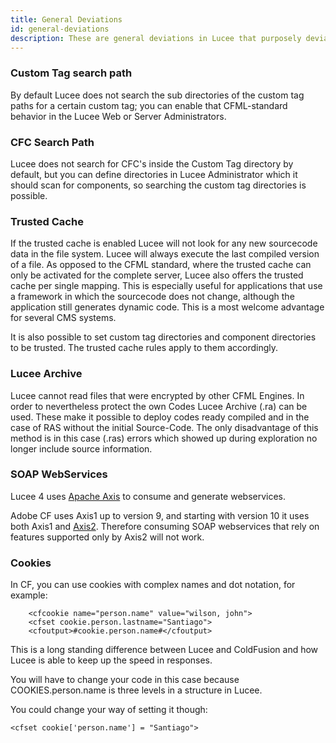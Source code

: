 ```yaml
---
title: General Deviations
id: general-deviations
description: These are general deviations in Lucee that purposely deviate from the CFML Standard.
---
```


### Custom Tag search path ###

By default Lucee does not search the sub directories of the custom tag paths for a certain custom tag; you can enable that CFML-standard behavior in the Lucee Web or Server Administrators.

### CFC Search Path ###

Lucee does not search for CFC's inside the Custom Tag directory by default, but you can define directories in Lucee Administrator which it should scan for components, so searching the custom tag directories is possible.

### Trusted Cache ###

If the trusted cache is enabled Lucee will not look for any new sourcecode data in the file system. Lucee will always execute the last compiled version of a file. As opposed to the CFML standard, where the trusted cache can only be activated for the complete server, Lucee also offers the trusted cache per single mapping. This is especially useful for applications that use a framework in which the sourcecode does not change, although the application still generates dynamic code. This is a most welcome advantage for several CMS systems.

It is also possible to set custom tag directories and component directories to be trusted. The trusted cache rules apply to them accordingly.

### Lucee Archive ###

Lucee cannot read files that were encrypted by other CFML Engines. In order to nevertheless protect the own Codes Lucee Archive (.ra) can be used. These make it possible to deploy codes ready compiled and in the case of RAS without the initial Source-Code. The only disadvantage of this method is in this case (.ras) errors which showed up during exploration no longer include source information.

### SOAP WebServices ###

Lucee 4 uses [Apache Axis](http://axis.apache.org/axis/) to consume and generate webservices.

Adobe CF uses Axis1 up to version 9, and starting with version 10 it uses both Axis1 and [Axis2](http://axis.apache.org/axis2/java/core/). Therefore consuming SOAP webservices that rely on features supported only by Axis2 will not work.

### Cookies ###

In CF, you can use cookies with complex names and dot notation, for example:
```lucee
    <cfcookie name="person.name" value="wilson, john">
    <cfset cookie.person.lastname="Santiago">
    <cfoutput>#cookie.person.name#</cfoutput>
```

This is a long standing difference between Lucee and ColdFusion and how Lucee is able to keep up the speed in responses.

You will have to change your code in this case because COOKIES.person.name is three levels in a structure in Lucee.

You could change your way of setting it though:

```lucee
<cfset cookie['person.name'] = "Santiago">
```
